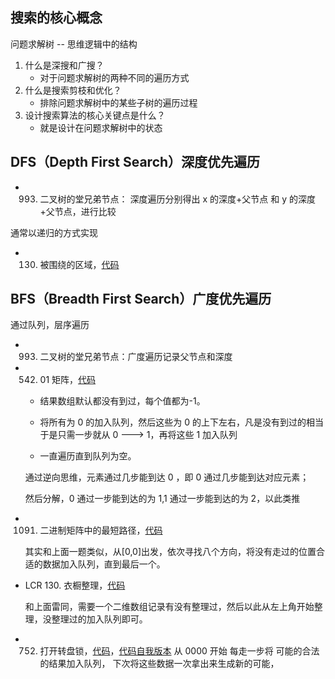 ## 搜索的核心概念

问题求解树 -- 思维逻辑中的结构

1. 什么是深搜和广搜？
   - 对于问题求解树的两种不同的遍历方式
2. 什么是搜索剪枝和优化？
   - 排除问题求解树中的某些子树的遍历过程
3. 设计搜索算法的核心关键点是什么？
   - 就是设计在问题求解树中的状态

## DFS（Depth First Search）深度优先遍历

- 993. 二叉树的堂兄弟节点： 深度遍历分别得出 x 的深度+父节点 和 y 的深度+父节点，进行比较

通常以递归的方式实现

- 130. 被围绕的区域，[代码](./dfs/solve.js)

## BFS（Breadth First Search）广度优先遍历

通过队列，层序遍历

- 993. 二叉树的堂兄弟节点：广度遍历记录父节点和深度

- 542. 01 矩阵，[代码](updateMatrix.js)

  - 结果数组默认都没有到过，每个值都为-1。

  - 将所有为 0 的加入队列，然后这些为 0 的上下左右，凡是没有到过的相当于是只需一步就从 0 ---> 1，再将这些 1 加入队列
  - 一直遍历直到队列为空。

  通过逆向思维，元素通过几步能到达 0 ，即 0 通过几步能到达对应元素；

  然后分解，0 通过一步能到达的为 1,1 通过一步能到达的为 2，以此类推

- 1091. 二进制矩阵中的最短路径，[代码](./shortestPathBinaryMatrix.js)

  其实和上面一题类似，从[0,0]出发，依次寻找八个方向，将没有走过的位置合适的数据加入队列，直到最后一个。

- LCR 130. 衣橱整理，[代码](./wardrobeFinishing.js)

  和上面雷同，需要一个二维数组记录有没有整理过，然后以此从左上角开始整理，没整理过的加入队列即可。

- 752. 打开转盘锁，[代码](./openLock.js)，[代码自我版本](./openLock_ugly.js)
       从 0000 开始 每走一步将 可能的合法的结果加入队列， 下次将这些数据一次拿出来生成新的可能，
